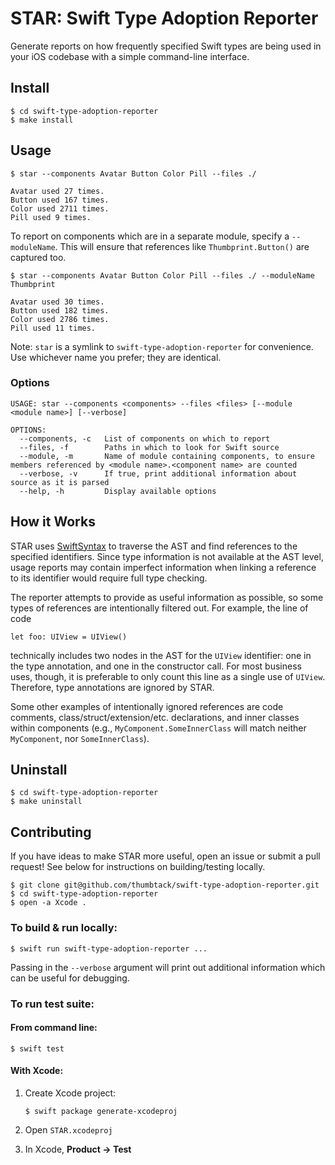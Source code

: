 # STAR: Swift Type Adoption Reporter

Generate reports on how frequently specified Swift types are being used in your iOS codebase with a simple command-line interface.

## Install

```
$ cd swift-type-adoption-reporter
$ make install
```

## Usage

```
$ star --components Avatar Button Color Pill --files ./

Avatar used 27 times.
Button used 167 times.
Color used 2711 times.
Pill used 9 times.
```

To report on components which are in a separate module, specify a `--moduleName`. This will ensure that  references like `Thumbprint.Button()` are captured too.

```
$ star --components Avatar Button Color Pill --files ./ --moduleName Thumbprint

Avatar used 30 times.
Button used 182 times.
Color used 2786 times.
Pill used 11 times.
```

Note: `star` is a symlink to `swift-type-adoption-reporter` for convenience. Use whichever name you prefer; they are identical.

### Options

```
USAGE: star --components <components> --files <files> [--module <module name>] [--verbose]

OPTIONS:
  --components, -c   List of components on which to report
  --files, -f        Paths in which to look for Swift source
  --module, -m       Name of module containing components, to ensure members referenced by <module name>.<component name> are counted
  --verbose, -v      If true, print additional information about source as it is parsed
  --help, -h         Display available options
```

## How it Works

STAR uses [SwiftSyntax](https://github.com/apple/swift-syntax) to traverse the AST and find references to the specified identifiers.
Since type information is not available at the AST level, usage reports may contain imperfect information when linking a reference to its identifier would require full type checking.

The reporter attempts to provide as useful information as possible, so some types of references are intentionally filtered out. For example, the line of code
```
let foo: UIView = UIView()
```
technically includes two nodes in the AST for the `UIView` identifier: one in the type annotation, and one in the constructor call. For most business uses, though, it is preferable to only count this line as a single use of `UIView`. Therefore, type annotations are ignored by STAR.

Some other examples of intentionally ignored references are code comments, class/struct/extension/etc. declarations, and inner classes within components (e.g., `MyComponent.SomeInnerClass` will match neither `MyComponent`, nor `SomeInnerClass`).

## Uninstall

```
$ cd swift-type-adoption-reporter
$ make uninstall
```

## Contributing

If you have ideas to make STAR more useful, open an issue or submit a pull request! See below for instructions on building/testing locally.

```
$ git clone git@github.com/thumbtack/swift-type-adoption-reporter.git
$ cd swift-type-adoption-reporter
$ open -a Xcode .
```

### To build & run locally:
```
$ swift run swift-type-adoption-reporter ...
```

Passing in the `--verbose` argument will print out additional information which can be useful for debugging.

### To run test suite:

#### From command line:
```
$ swift test
```

#### With Xcode:
1. Create Xcode project:

    ```
    $ swift package generate-xcodeproj
    ```
2. Open `STAR.xcodeproj`
3. In Xcode, **Product -> Test**
